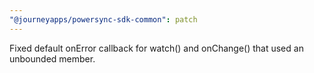 ```yaml
---
"@journeyapps/powersync-sdk-common": patch
---
```


Fixed default onError callback for watch() and onChange() that used an unbounded member.
